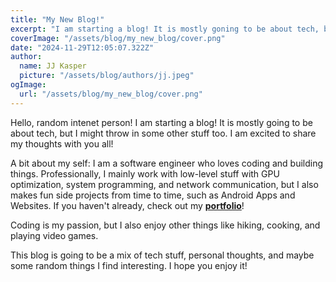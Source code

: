 ```yaml
---
title: "My New Blog!"
excerpt: "I am starting a blog! It is mostly goning to be about tech, but I might throw in some other stuff too."
coverImage: "/assets/blog/my_new_blog/cover.png"
date: "2024-11-29T12:05:07.322Z"
author:
  name: JJ Kasper
  picture: "/assets/blog/authors/jj.jpeg"
ogImage:
  url: "/assets/blog/my_new_blog/cover.png"
---
```


Hello, random intenet person! I am starting a blog! It is mostly going to be about tech, but I might throw in some other stuff too. I am excited to share my thoughts with you all!

A bit about my self: I am a software engineer who loves coding and building things. Professionally, I mainly work with low-level stuff with GPU optimization, system programming, and network communication, but I also makes fun side projects from time to time, such as Android Apps and Websites. If you haven't already, check out my **[portfolio](https://timgu.me)**!

Coding is my passion, but I also enjoy other things like hiking, cooking, and playing video games. 

This blog is going to be a mix of tech stuff, personal thoughts, and maybe some random things I find interesting. I hope you enjoy it!